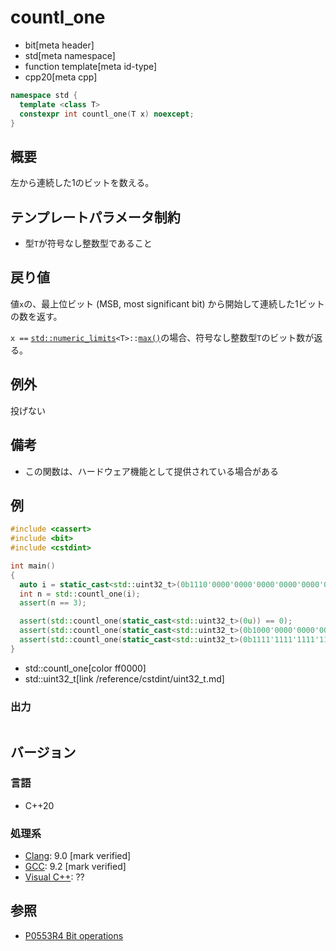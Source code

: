 # countl_one
* bit[meta header]
* std[meta namespace]
* function template[meta id-type]
* cpp20[meta cpp]

```cpp
namespace std {
  template <class T>
  constexpr int countl_one(T x) noexcept;
}
```

## 概要
左から連続した1のビットを数える。


## テンプレートパラメータ制約
- 型`T`が符号なし整数型であること


## 戻り値
値`x`の、最上位ビット (MSB, most significant bit) から開始して連続した1ビットの数を返す。

`x ==` [`std::numeric_limits`](/reference/limits/numeric_limits.md)`<T>::`[`max()`](/reference/limits/numeric_limits/max.md)の場合、符号なし整数型`T`のビット数が返る。


## 例外
投げない


## 備考
- この関数は、ハードウェア機能として提供されている場合がある


## 例
```cpp example
#include <cassert>
#include <bit>
#include <cstdint>

int main()
{
  auto i = static_cast<std::uint32_t>(0b1110'0000'0000'0000'0000'0000'0000'0000u);
  int n = std::countl_one(i);
  assert(n == 3);

  assert(std::countl_one(static_cast<std::uint32_t>(0u)) == 0);
  assert(std::countl_one(static_cast<std::uint32_t>(0b1000'0000'0000'0000'0000'0000'0000'0000u)) == 1);
  assert(std::countl_one(static_cast<std::uint32_t>(0b1111'1111'1111'1111'1111'1111'1111'1111u)) == 32);
}
```
* std::countl_one[color ff0000]
* std::uint32_t[link /reference/cstdint/uint32_t.md]

### 出力
```
```


## バージョン
### 言語
- C++20

### 処理系
- [Clang](/implementation.md#clang): 9.0 [mark verified]
- [GCC](/implementation.md#gcc): 9.2 [mark verified]
- [Visual C++](/implementation.md#visual_cpp): ??


## 参照
- [P0553R4 Bit operations](http://www.open-std.org/jtc1/sc22/wg21/docs/papers/2019/p0553r4.html)
